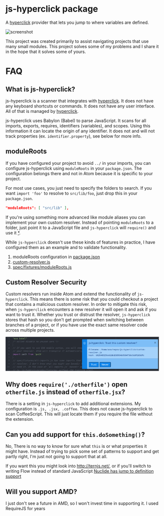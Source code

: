 # js-hyperclick package

A [hyperclick][hyperclick] provider that lets you jump to where variables are defined.

![screenshot]( https://raw.githubusercontent.com/AsaAyers/js-hyperclick/master/screenshots/Selection_107.png)

This project was created primarily to assist navigating projects that use many
small modules. This project solves some of my problems and I share it in the
hope that it solves some of yours.

# FAQ

## What is js-hyperclick?

js-hyperclick is a scanner that integrates with [hyperclick][hyperclick]. It does not have
any keyboard shortcuts or commands. It does not have any user interface. All of that
is managed by [hyperclick][hyperclick].

js-hyperclick uses Babylon (Babel) to parse JavaScript. It scans for all
imports, exports, requires, identifiers (variables), and scopes. Using this
information it can locate the origin of any identifier. It does not and will not
track properties (ex. `identifier.property`), see below for more info.

## moduleRoots

If you have configured your project to avoid `../` in your imports, you can
configure js-hyperclick using `moduleRoots` in your `package.json`. The
configuration belongs there and not in Atom because it is specific to your
project.

For most use cases, you just need to specify the folders to search.
If you want `import 'foo'` to resolve to `src/lib/foo`, just drop this in your `package.json`.

```json
"moduleRoots": [ "src/lib" ],
```

If you're using something more advanced like module aliases you can implement
your own custom resolver. Instead of pointing `moduleRoots` to a folder, just
point it to a JavaScript file and `js-hyperclick` will `require()` and use it [*][security].

While `js-hyperclick` doesn't use these kinds of features in practice, I have
configured them as an example and to validate functionality.

1. moduleRoots configuration in [package.json][moduleRoots]
2. [custom-resolver.js][custom-resolver.js]
3. [spec/fixtures/moduleRoots.js][fixture-moduleRoots]

## Custom Resolver Security

Custom resolvers run inside Atom and extend the functionality of
`js-hyperclick`. This means there is some risk that you could checkout a project
that contains a malicious custom resolver. In order to mitigate this risk, when
`js-hyperclick` encounters a new resolver it will open it and ask if you want to
trust it. Whether you trust or distrust the resolver, `js-hyperclick` stores
that hash so you don't get prompted when switching between branches of a
project, or if you have use the exact same resolver code across multiple
projects.

![trust-resolver](https://raw.githubusercontent.com/AsaAyers/js-hyperclick/master/screenshots/trust-resolver.png)

## Why does `require('./otherfile')` open `otherfile.js` instead of `otherfile.jsx`?

There is a setting in `js-hyperclick` to add additional extensions. My
configuration is `.js, .jsx, .coffee`. This does not cause js-hyperclick to scan
CoffeeScript. This will just locate them if you require the file without the
extension.

## Can you add support for `this.doSomething()`?

No, There is no way to know for sure what `this` is or what properties it might
have. Instead of trying to pick some set of patterns to support and get partly
right, I'm just not going to support that at all.

If you want this you might look into http://ternjs.net/, or if you'll switch to
writing Flow instead of standard JavaScript [Nuclide has jump to definition
support](http://nuclide.io/docs/languages/flow/#jump-to-definition)

## Will you support AMD?

I just don't see a future in AMD, so I won't invest time in supporting it. I
used RequireJS for years

[hyperclick]: https://atom.io/packages/hyperclick
[code-links]: https://atom.io/packages/code-links
[resolve]: https://www.npmjs.com/package/resolvehttps://www.npmjs.com/package/resolve
[webpack-config]: http://webpack.github.io/docs/configuration.html#resolve-modulesdirectories
[moduleRoots]: https://github.com/AsaAyers/js-hyperclick/blob/master/package.json#L8-L11
[custom-resolver.js]: https://github.com/AsaAyers/js-hyperclick/blob/master/custom-resolver.js
[fixture-moduleRoots]: https://github.com/AsaAyers/js-hyperclick/blob/master/spec/fixtures/moduleRoots.js
[security]:https://github.com/AsaAyers/js-hyperclick#custom-resolver-security
